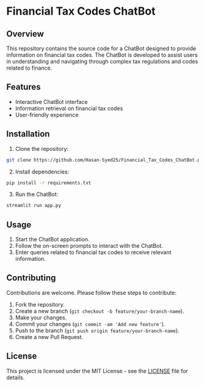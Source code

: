 # Financial Tax Codes ChatBot

## Overview
This repository contains the source code for a ChatBot designed to provide information on financial tax codes. The ChatBot is developed to assist users in understanding and navigating through complex tax regulations and codes related to finance.

## Features
- Interactive ChatBot interface
- Information retrieval on financial tax codes
- User-friendly experience

## Installation
1. Clone the repository:
```bash
git clone https://github.com/Hasan-Syed25/Financial_Tax_Codes_ChatBot.git
```

2. Install dependencies:
```bash
pip install -r requirements.txt
```

3. Run the ChatBot:
```bash
streamlit run app.py
```

## Usage
1. Start the ChatBot application.
2. Follow the on-screen prompts to interact with the ChatBot.
3. Enter queries related to financial tax codes to receive relevant information.

## Contributing
Contributions are welcome. Please follow these steps to contribute:
1. Fork the repository.
2. Create a new branch (`git checkout -b feature/your-branch-name`).
3. Make your changes.
4. Commit your changes (`git commit -am 'Add new feature'`).
5. Push to the branch (`git push origin feature/your-branch-name`).
6. Create a new Pull Request.

## License
This project is licensed under the MIT License - see the [LICENSE](https://github.com/Hasan-Syed25/Financial_Tax_Codes_ChatBot/blob/main/LICENSE) file for details.

